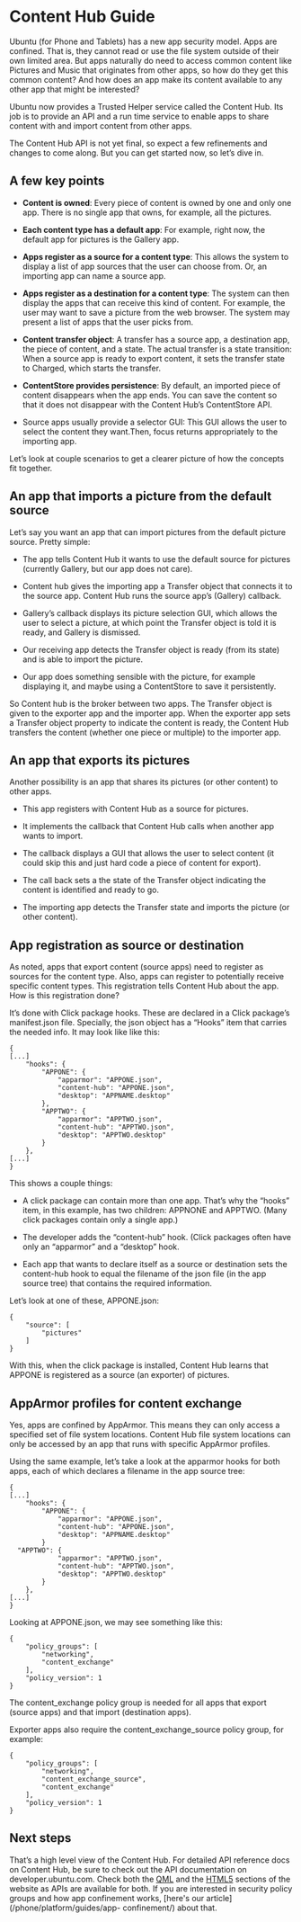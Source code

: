





# Content Hub Guide

Ubuntu (for Phone and Tablets) has a new app security model. Apps are
confined. That is, they cannot read or use the file system outside of their
own limited area. But apps naturally do need to access common content like
Pictures and Music that originates from other apps, so how do they get this
common content? And how does an app make its content available to any other
app that might be interested?

Ubuntu now provides a Trusted Helper service called the Content Hub. Its job
is to provide an API and a run time service to enable apps to share content
with and import content from other apps.

The Content Hub API is not yet final, so expect a few refinements and changes
to come along. But you can get started now, so let’s dive in.

## A few key points

  * **Content is owned**: Every piece of content is owned by one and only one app. There is no single app that owns, for example, all the pictures.

  * **Each content type has a default app**: For example, right now, the default app for pictures is the Gallery app.

  * **Apps register as a source for a content type**: This allows the system to display a list of app sources that the user can choose from. Or, an importing app can name a source app.

  * **Apps register as a destination for a content type**: The system can then display the apps that can receive this kind of content. For example, the user may want to save a picture from the web browser. The system may present a list of apps that the user picks from.

  * **Content transfer object**: A transfer has a source app, a destination app, the piece of content, and a state. The actual transfer is a state transition: When a source app is ready to export content, it sets the transfer state to Charged, which starts the transfer.

  * **ContentStore provides persistence**: By default, an imported piece of content disappears when the app ends. You can save the content so that it does not disappear with the Content Hub’s ContentStore API.

  * Source apps usually provide a selector GUI: This GUI allows the user to select the content they want.Then, focus returns appropriately to the importing app.

Let’s look at couple scenarios to get a clearer picture of how the concepts
fit together.

## An app that imports a picture from the default source

Let’s say you want an app that can import pictures from the default picture
source. Pretty simple:

  * The app tells Content Hub it wants to use the default source for pictures (currently Gallery, but our app does not care).

  * Content hub gives the importing app a Transfer object that connects it to the source app. Content Hub runs the source app’s (Gallery) callback.

  * Gallery’s callback displays its picture selection GUI, which allows the user to select a picture, at which point the Transfer object is told it is ready, and Gallery is dismissed.

  * Our receiving app detects the Transfer object is ready (from its state) and is able to import the picture.

  * Our app does something sensible with the picture, for example displaying it, and maybe using a ContentStore to save it persistently.

So Content hub is the broker between two apps. The Transfer object is given to
the exporter app and the importer app. When the exporter app sets a Transfer
object property to indicate the content is ready, the Content Hub transfers
the content (whether one piece or multiple) to the importer app.

## An app that exports its pictures

Another possibility is an app that shares its pictures (or other content) to
other apps.

  * This app registers with Content Hub as a source for pictures.

  * It implements the callback that Content Hub calls when another app wants to import.

  * The callback displays a GUI that allows the user to select content (it could skip this and just hard code a piece of content for export).

  * The call back sets a the state of the Transfer object indicating the content is identified and ready to go.

  * The importing app detects the Transfer state and imports the picture (or other content).

## App registration as source or destination

As noted, apps that export content (source apps) need to register as sources
for the content type. Also, apps can register to potentially receive specific
content types. This registration tells Content Hub about the app. How is this
registration done?

It’s done with Click package hooks. These are declared in a Click package’s
manifest.json file. Specially, the json object has a “Hooks” item that carries
the needed info. It may look like like this:

    {
    [...]
        "hooks": {
            "APPONE": {
                "apparmor": "APPONE.json",
                "content-hub": "APPONE.json",
                "desktop": "APPNAME.desktop"
            },
            "APPTWO": {
                "apparmor": "APPTWO.json",
                "content-hub": "APPTWO.json",
                "desktop": "APPTWO.desktop"
            }
        },
    [...]
    }

This shows a couple things:

  * A click package can contain more than one app. That’s why the “hooks” item, in this example, has two children: APPNONE and APPTWO. (Many click packages contain only a single app.)

  * The developer adds the “content-hub” hook. (Click packages often have only an “apparmor” and a “desktop” hook.

  * Each app that wants to declare itself as a source or destination sets the content-hub hook to equal the filename of the json file (in the app source tree) that contains the required information.

Let’s look at one of these, APPONE.json:

    {
        "source": [
            "pictures"
        ]
    }

With this, when the click package is installed, Content Hub learns that APPONE
is registered as a source (an exporter) of pictures.

## AppArmor profiles for content exchange

Yes, apps are confined by AppArmor. This means they can only access a
specified set of file system locations. Content Hub file system locations can
only be accessed by an app that runs with specific AppArmor profiles.

Using the same example, let’s take a look at the apparmor hooks for both apps,
each of which declares a filename in the app source tree:

    {
    [...]
        "hooks": {
            "APPONE": {
                "apparmor": "APPONE.json",
                "content-hub": "APPONE.json",
                "desktop": "APPNAME.desktop"
            }
      "APPTWO": {
                "apparmor": "APPTWO.json",
                "content-hub": "APPTWO.json",
                "desktop": "APPTWO.desktop"
            }
        },
    [...]
    }

Looking at APPONE.json, we may see something like this:

    {
        "policy_groups": [
            "networking",
            "content_exchange"
        ],
        "policy_version": 1
    }

The content_exchange policy group is needed for all apps that export (source
apps) and that import (destination apps).

Exporter apps also require the content_exchange_source policy group, for
example:

    {
        "policy_groups": [
            "networking",
            "content_exchange_source",
            "content_exchange"
        ],
        "policy_version": 1
    }

## Next steps

That’s a high level view of the Content Hub. For detailed API reference docs
on Content Hub, be sure to check out the API documentation on
developer.ubuntu.com. Check both the [QML](/phone/apps/qml/api) and the
[HTML5](/phone/apps/html-5/api/) sections of the website as APIs are available
for both. If you are interested in security policy groups and how app
confinement works, [here's our article](/phone/platform/guides/app-
confinement/) about that.





